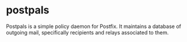 # postpals
Postpals is a simple policy daemon for Postfix. It maintains a database of outgoing mail, specifically recipients and relays associated to them.
